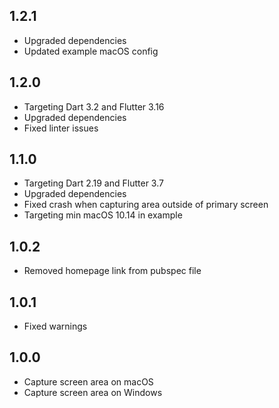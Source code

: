 ## 1.2.1

- Upgraded dependencies
- Updated example macOS config

## 1.2.0

- Targeting Dart 3.2 and Flutter 3.16
- Upgraded dependencies
- Fixed linter issues

## 1.1.0

- Targeting Dart 2.19 and Flutter 3.7
- Upgraded dependencies
- Fixed crash when capturing area outside of primary screen
- Targeting min macOS 10.14 in example

## 1.0.2

- Removed homepage link from pubspec file

## 1.0.1

- Fixed warnings

## 1.0.0

* Capture screen area on macOS
* Capture screen area on Windows
